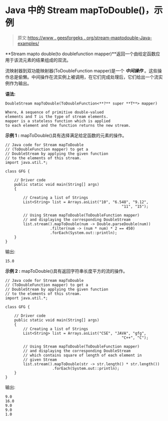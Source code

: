 # Java 中的 Stream mapToDouble()，示例

> 原文:[https://www . geesforgeks . org/stream-maptodouble-Java-examples/](https://www.geeksforgeeks.org/stream-maptodouble-java-examples/)

**Stream mapto double(to doublefunction mapper)**返回一个由给定函数应用于该流元素的结果组成的双流。

流映射器到双功能映射器(ToDoubleFunction mapper)是一个 ***中间操作*** 。这些操作总是偷懒。中间操作在流实例上被调用，在它们完成处理后，它们给出一个流实例作为输出。

**语法:**

```
DoubleStream mapToDouble(ToDoubleFunction<**?** super **T**> mapper)

Where, A sequence of primitive double-valued
elements and T is the type of stream elements. 
mapper is a stateless function which is applied
to each element and the function returns the new stream.

```

**示例 1 :** mapToDouble()具有选择满足给定函数的元素的操作。

```
// Java code for Stream mapToDouble
// (ToDoubleFunction mapper) to get a
// DoubleStream by applying the given function
// to the elements of this stream.
import java.util.*;

class GFG {

    // Driver code
    public static void main(String[] args)
    {

        // Creating a list of Strings
        List<String> list = Arrays.asList("10", "6.548", "9.12",
                                                    "11", "15");

        // Using Stream mapToDouble(ToDoubleFunction mapper)
        // and displaying the corresponding DoubleStream
        list.stream().mapToDouble(num -> Double.parseDouble(num))
                    .filter(num -> (num * num) * 2 == 450)
                    .forEach(System.out::println);
    }
}
```

输出:

```
15.0

```

**示例 2 :** mapToDouble()具有返回字符串长度平方的流的操作。

```
// Java code for Stream mapToDouble
// (ToDoubleFunction mapper) to get a
// DoubleStream by applying the given function
// to the elements of this stream.
import java.util.*;

class GFG {

    // Driver code
    public static void main(String[] args)
    {
        // Creating a list of Strings
        List<String> list = Arrays.asList("CSE", "JAVA", "gfg",
                                                    "C++", "C");

        // Using Stream mapToDouble(ToDoubleFunction mapper)
        // and displaying the corresponding DoubleStream
        // which contains square of length of each element in
        // given Stream
        list.stream().mapToDouble(str -> str.length() * str.length())
                     .forEach(System.out::println);
    }
}
```

输出:

```
9.0
16.0
9.0
9.0
1.0

```